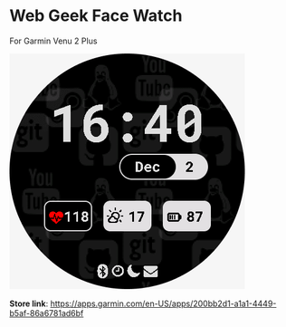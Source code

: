 # Web Geek Face Watch
For Garmin Venu 2 Plus

![demo](https://raw.githubusercontent.com/KavenTheriault/WebGeekWatchFace/master/screenshots/demo.png)

**Store link**: https://apps.garmin.com/en-US/apps/200bb2d1-a1a1-4449-b5af-86a6781ad6bf
